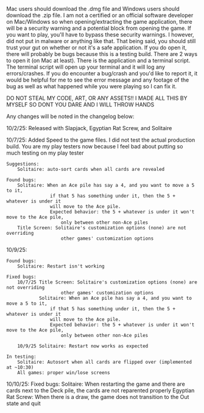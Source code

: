 Mac users should download the .dmg file and Windows users should download the .zip file.
I am not a certified or an official software developer on Mac/Windows so when opening/extracting
the game application, there will be a security warning and a potential block from opening the game.
If you want to play, you'll have to bypass these security warnings. I however, did not put in
malware or anything like that. That being said, you should still trust your gut on whether or not
it's a safe application.
If you do open it, there will probably be bugs because this is a testing build.
There are 2 ways to open it (on Mac at least). There is the application and a terminal script.
The terminal script will open up your terminal and it will log any errors/crashes.
If you do encounter a bug/crash and you'd like to report it, it would be helpful for me
to see the error message and any footage of the bug as well as what happened while you were playing
so I can fix it.

DO NOT STEAL MY CODE, ART, OR ANY ASSETS!! I MADE ALL THIS BY MYSELF SO DONT YOU DARE AND I WILL
THROW HANDS

Any changes will be noted in the changelog below:

10/2/25:
    Released with Slapjack, Egyptian Rat Screw, and Solitaire

10/7/25:
    Added Speed to the game files. I did not test the actual production build.
    You are my play testers now because I feel bad about putting so much testing on
    my play tester

    Suggestions:
        Solitaire: auto-sort cards when all cards are revealed

    Found bugs:
        Solitaire: When an Ace pile has say a 4, and you want to move a 5 to it,
                    if that 5 has something under it, then the 5 + whatever is under it
                    will move to the Ace pile.
                    Expected behavior: the 5 + whatever is under it won't move to the Ace pile,
                        only between other non-Ace piles
        Title Screen: Solitaire's customization options (none) are not overriding
                        other games' customization options

10/9/25:

    Found bugs:
        Solitaire: Restart isn't working

    Fixed bugs:
        10/7/25 Title Screen: Solitaire's customization options (none) are not overriding
                        other games' customization options
                Solitaire: When an Ace pile has say a 4, and you want to move a 5 to it,
                    if that 5 has something under it, then the 5 + whatever is under it
                    will move to the Ace pile.
                    Expected behavior: the 5 + whatever is under it won't move to the Ace pile,
                        only between other non-Ace piles

        10/9/25 Solitaire: Restart now works as expected

    In testing:
        Solitaire: Autosort when all cards are flipped over (implemented at ~10:30)
        All games: proper win/lose screens

10/10/25:
    Fixed bugs:
        Solitaire: When restarting the game and there are cards next to the Deck pile,
                    the cards are not reparented properly
        Egyptian Rat Screw: When there is a draw, the game does not transition
                    to the Out state and quit


